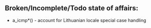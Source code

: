 Broken/Incomplete/Todo state of affairs:
--------------------------------------

* a_icmp*() - account for Lithuanian locale special case handling
